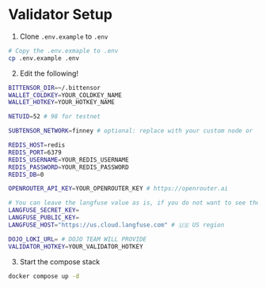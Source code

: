 
# Validator Setup

1. Clone `.env.example` to `.env`

```bash
# Copy the .env.exmaple to .env
cp .env.example .env
```

2.  Edit the following!

```bash
BITTENSOR_DIR=~/.bittensor
WALLET_COLDKEY=YOUR_COLDKEY_NAME
WALLET_HOTKEY=YOUR_HOTKEY_NAME

NETUID=52 # 98 for testnet

SUBTENSOR_NETWORK=finney # optional: replace with your custom node or `test` for testnet

REDIS_HOST=redis
REDIS_PORT=6379
REDIS_USERNAME=YOUR_REDIS_USERNAME
REDIS_PASSWORD=YOUR_REDIS_PASSWORD
REDIS_DB=0

OPENROUTER_API_KEY=YOUR_OPENROUTER_KEY # https://openrouter.ai

# You can leave the langfuse value as is, if you do not want to see the logging trace of the llm calls
LANGFUSE_SECRET_KEY=
LANGFUSE_PUBLIC_KEY=
LANGFUSE_HOST="https://us.cloud.langfuse.com" # 🇺🇸 US region

DOJO_LOKI_URL= # DOJO TEAM WILL PROVIDE
VALIDATOR_HOTKEY=YOUR_VALIDATOR_HOTKEY
```

3. Start the compose stack

```bash
docker compose up -d
```
